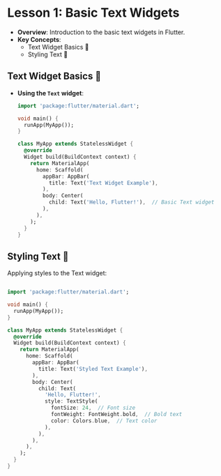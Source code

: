 # Lesson 1: Basic Text Widgets

- **Overview**: Introduction to the basic text widgets in Flutter.
- **Key Concepts**:
  - Text Widget Basics 📄
  - Styling Text 🎨

## Text Widget Basics 📄

- **Using the `Text` widget**:

  ```dart
  import 'package:flutter/material.dart';

  void main() {
    runApp(MyApp());
  }

  class MyApp extends StatelessWidget {
    @override
    Widget build(BuildContext context) {
      return MaterialApp(
        home: Scaffold(
          appBar: AppBar(
            title: Text('Text Widget Example'),
          ),
          body: Center(
            child: Text('Hello, Flutter!'),  // Basic Text widget
          ),
        ),
      );
    }
  }

  ```

## Styling Text 🎨

Applying styles to the Text widget:

``` dart

import 'package:flutter/material.dart';

void main() {
  runApp(MyApp());
}

class MyApp extends StatelessWidget {
  @override
  Widget build(BuildContext context) {
    return MaterialApp(
      home: Scaffold(
        appBar: AppBar(
          title: Text('Styled Text Example'),
        ),
        body: Center(
          child: Text(
            'Hello, Flutter!',
            style: TextStyle(
              fontSize: 24,  // Font size
              fontWeight: FontWeight.bold,  // Bold text
              color: Colors.blue,  // Text color
            ),
          ),
        ),
      ),
    );
  }
}
```
